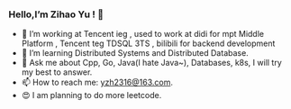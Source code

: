 ### Hello,I’m Zihao Yu ! 👋
- 🔭 I’m working at Tencent ieg , used to work at didi for mpt Middle Platform , Tencent teg TDSQL 3TS , bilibili for backend development
- 🌱 I’m learning Distributed Systems and Distributed Database.
- 💬 Ask me about Cpp, Go, Java(I hate Java~), Databases, k8s, I will try my best to answer.
- 📫 How to reach me: yzh2316@163.com.
- 😍 I am planning to do more leetcode.

<!--
**Chovyyyyyy/Chovyyyyyy** is a ✨ _special_ ✨ repository because its `README.md` (this file) appears on your GitHub profile.

Here are some ideas to get you started:

- 🔭 I’m working at didi for mpt Middle Platform , used to work at bilibili for golang backend development and Apache ShardingSphere
- 🌱 I’m currently Distributed Systems and Distributed Database.
- 💬 Ask me about Ask me about Go, Java(I hate Java~, Databases, k8s, I will try my best to answer.
- 📫 How to reach me: yzh2316@163.com
- 😄 Actually I am learning cmu 15-445 and try to writing my own database.
- 😍 I am trying to do more leetcode.
-->
